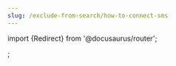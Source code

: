 ```yaml
---
slug: /exclude-from-search/how-to-connect-sms
---
```


import {Redirect} from '@docusaurus/router';

<Redirect to="/404" />;
